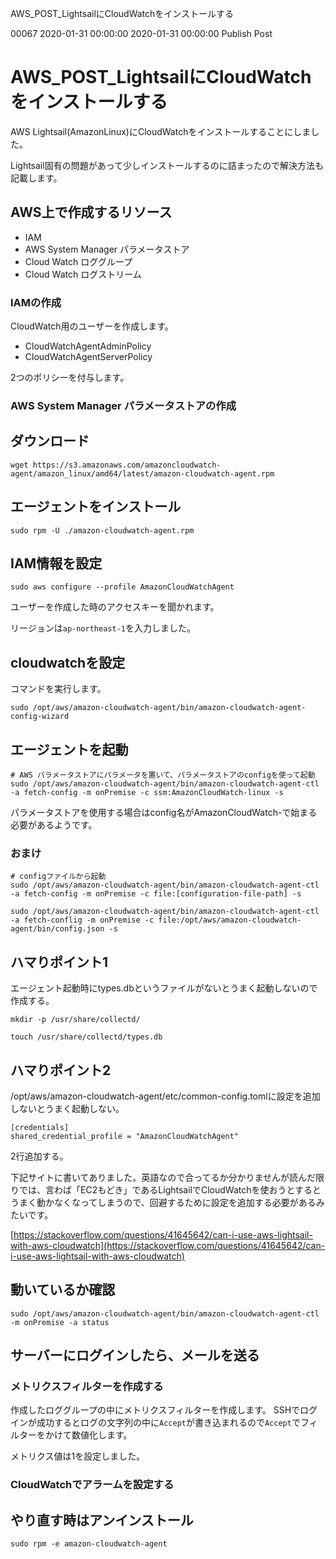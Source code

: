 AWS_POST_LightsailにCloudWatchをインストールする

00067
2020-01-31 00:00:00
2020-01-31 00:00:00
Publish
Post

# AWS_POST_LightsailにCloudWatchをインストールする
AWS Lightsail(AmazonLinux)にCloudWatchをインストールすることにしました。

Lightsail固有の問題があって少しインストールするのに詰まったので解決方法も記載します。

## AWS上で作成するリソース
* IAM
* AWS System Manager パラメータストア
* Cloud Watch ロググループ
* Cloud Watch ログストリーム

### IAMの作成
CloudWatch用のユーザーを作成します。

* CloudWatchAgentAdminPolicy
* CloudWatchAgentServerPolicy

2つのポリシーを付与します。

### AWS System Manager パラメータストアの作成


## ダウンロード
```
wget https://s3.amazonaws.com/amazoncloudwatch-agent/amazon_linux/amd64/latest/amazon-cloudwatch-agent.rpm
```

## エージェントをインストール
```
sudo rpm -U ./amazon-cloudwatch-agent.rpm
```

## IAM情報を設定
```
sudo aws configure --profile AmazonCloudWatchAgent
```

ユーザーを作成した時のアクセスキーを聞かれます。

リージョンは`ap-northeast-1`を入力しました。

## cloudwatchを設定

コマンドを実行します。

```
sudo /opt/aws/amazon-cloudwatch-agent/bin/amazon-cloudwatch-agent-config-wizard
```

## エージェントを起動
```
# AWS パラメータストアにパラメータを置いて、パラメータストアのconfigを使って起動
sudo /opt/aws/amazon-cloudwatch-agent/bin/amazon-cloudwatch-agent-ctl -a fetch-config -m onPremise -c ssm:AmazonCloudWatch-linux -s
```
パラメータストアを使用する場合はconfig名がAmazonCloudWatch-で始まる必要があるようです。

### おまけ
```
# configファイルから起動
sudo /opt/aws/amazon-cloudwatch-agent/bin/amazon-cloudwatch-agent-ctl -a fetch-config -m onPremise -c file:[configuration-file-path] -s

sudo /opt/aws/amazon-cloudwatch-agent/bin/amazon-cloudwatch-agent-ctl -a fetch-conflig -m onPremise -c file:/opt/aws/amazon-cloudwatch-agent/bin/config.json -s
```

## ハマりポイント1
エージェント起動時にtypes.dbというファイルがないとうまく起動しないので作成する。
```
mkdir -p /usr/share/collectd/

touch /usr/share/collectd/types.db
```

## ハマりポイント2
/opt/aws/amazon-cloudwatch-agent/etc/common-config.tomlに設定を追加しないとうまく起動しない。

```
[credentials]
shared_credential_profile = "AmazonCloudWatchAgent"
```
2行追加する。

下記サイトに書いてありました。英語なので合ってるか分かりませんが読んだ限りでは、言わば「EC2もどき」であるLightsailでCloudWatchを使おうとするとうまく動かなくなってしまうので、回避するために設定を追加する必要があるみたいです。

[https://stackoverflow.com/questions/41645642/can-i-use-aws-lightsail-with-aws-cloudwatch](https://stackoverflow.com/questions/41645642/can-i-use-aws-lightsail-with-aws-cloudwatch)

## 動いているか確認
```
sudo /opt/aws/amazon-cloudwatch-agent/bin/amazon-cloudwatch-agent-ctl -m onPremise -a status
```
## サーバーにログインしたら、メールを送る
### メトリクスフィルターを作成する
作成したロググループの中にメトリクスフィルターを作成します。
SSHでログインが成功するとログの文字列の中に`Accept`が書き込まれるので`Accept`でフィルターをかけて数値化します。

メトリクス値は1を設定しました。

### CloudWatchでアラームを設定する


## やり直す時はアンインストール
```
sudo rpm -e amazon-cloudwatch-agent

```


